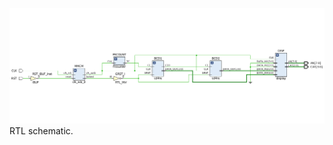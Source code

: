 ![Figure 1](https://github.com/AndresCasasola/fpga/raw/master/projects/pf22_timer/images/timer_schematic.png "Figure 1")
RTL schematic.
